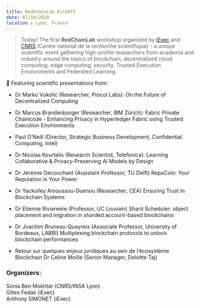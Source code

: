 ```yaml
---
title: RedChainLab KickOff
date: 07/10/2020
location : Lyon, France
---
```


> Today! The first **RedChainLab** workshop organized by [iExec](<https://iex.ec/fr/> "iExec") and [CNRS](<https://www.cnrs.fr/fr/page-daccueil> "CNRS") (Centre national de la recherche scientifique) - a unique scientific event gathering high-profile researchers from academia and industry around the topics of blockchain, decentralized cloud computing, edge computing, security, Trusted Execution Environments and Federated Learning.

🎤 Featuring scientific presentations from:

- Dr Marko Vukolić (Researcher, Procol Labs): On the Future of Decentralized Computing

- Dr Marcus Brandenburger (Researcher, IBM Zürich): Fabric Private Chaincode - Enhancing Privacy in Hyperledger Fabric using Trusted Execution Environments

- Paul O’Neill (Director, Strategic Business Development, Confidential Computing, Intel)

- Dr Nicolas Kourtelis  (Research Scientist, Telefonica): Learning Collaborative & Privacy-Preserving AI Models by Design

- Dr Jérémie Decouchant  (Assistant Professor, TU Delft)
RepuCoin: Your Reputation Is Your Power

- Dr Yackolley Amoussou-Guenou (Researcher, CEA)
Ensuring Trust In Blockchain Systems

- Dr Etienne Riviereère (Professor, UC Louvain)
Shard Scheduler: object placement and migration in sharded account-based blockchains

- Dr Joachim Bruneau-Queyreix (Associate Professor, University of Bordeaux, LABRI)
Multiplexing blockchain protocols to unlock blockchain performances

- Retour sur quelques enjeux juridiques au sein de l’écosystème Blockchain
Dr Celine Moille (Senior Manager, Deloitte Taj)

### Organizers:<br>
Sonia Ben Mokhtar (CNRS/INSA Lyon)<br>
Gilles Fedak (iExec)<br>
Anthony SIMONET (iExec)<br>
